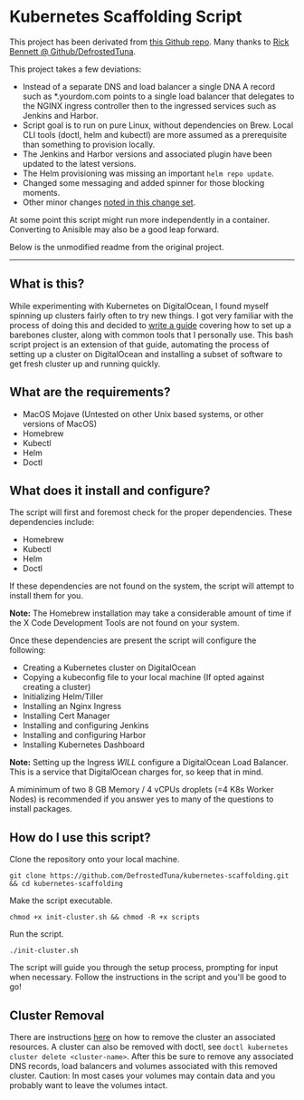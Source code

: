 # Kubernetes Scaffolding Script

This project has been derivated from [this Github repo](https://github.com/DefrostedTuna/kubernetes-scaffolding). Many thanks to [Rick Bennett @ Github/DefrostedTuna](https://github.com/DefrostedTuna). 

This project takes a few deviations:

- Instead of a separate DNS and load balancer a single DNA A record such as *.yourdom.com points to a single load balancer that delegates to the NGINX ingress controller then to the ingressed services such as Jenkins and Harbor. 
- Script goal is to run on pure Linux, without dependencies on Brew. Local CLI tools (doctl, helm and kubectl) are more assumed as a prerequisite than something to provision locally.
- The Jenkins and Harbor versions and associated plugin have been updated to the latest versions.
- The Helm provisioning was missing an important `helm repo update`.
- Changed some messaging and added spinner for those blocking moments.
- Other minor changes [noted in this change set](https://github.com/DefrostedTuna/kubernetes-scaffolding/pull/1).

At some point this script might run more independently in a container. Converting to Anisible may also be a good leap forward.

Below is the unmodified readme from the original project.

----------------
## What is this?

While experimenting with Kubernetes on DigitalOcean, I found myself spinning up clusters fairly often to try new things. I got very familiar with the process of doing this and decided to [write a guide](https://gist.github.com/DefrostedTuna/1cf0367b3b121d82a0591e177d6887b8) covering how to set up a barebones cluster, along with common tools that I personally use. This bash script project is an extension of that guide, automating the process of setting up a cluster on DigitalOcean and installing a subset of software to get fresh cluster up and running quickly.

## What are the requirements?

* MacOS Mojave (Untested on other Unix based systems, or other versions of MacOS)
* Homebrew
* Kubectl
* Helm
* Doctl

## What does it install and configure?

The script will first and foremost check for the proper dependencies. These dependencies include:

* Homebrew
* Kubectl
* Helm
* Doctl

If these dependencies are not found on the system, the script will attempt to install them for you.

**Note:** The Homebrew installation may take a considerable amount of time if the X Code Development Tools are not found on your system.

Once these dependencies are present the script will configure the following:

* Creating a Kubernetes cluster on DigitalOcean
* Copying a kubeconfig file to your local machine (If opted against creating a cluster)
* Initializing Helm/Tiller
* Installing an Nginx Ingress
* Installing Cert Manager
* Installing and configuring Jenkins
* Installing and configuring Harbor
* Installing Kubernetes Dashboard

**Note:** Setting up the Ingress *WILL* configure a DigitalOcean Load Balancer. This is a service that DigitalOcean charges for, so keep that in mind.

A miminimum of two 8 GB Memory / 4 vCPUs droplets (=4 K8s Worker Nodes) is recommended if you answer yes to many of the questions to install packages.

## How do I use this script?

Clone the repository onto your local machine.

```
git clone https://github.com/DefrostedTuna/kubernetes-scaffolding.git && cd kubernetes-scaffolding
```

Make the script executable.

```
chmod +x init-cluster.sh && chmod -R +x scripts
```

Run the script.

```
./init-cluster.sh
```

The script will guide you through the setup process, prompting for input when necessary. Follow the instructions in the script and you'll be good to go!

## Cluster Removal

There are instructions [here](https://www.digitalocean.com/docs/kubernetes/how-to/delete-clusters/) on how to remove the cluster an associated resources. A cluster can also be removed with doctl, see `doctl kubernetes cluster delete <cluster-name>`. After this be sure to remove any associated DNS records, load balancers and volumes associated with this removed cluster. Caution: In most cases your volumes may contain data and you probably want to leave the volumes intact.
